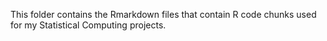 This folder contains the Rmarkdown files that contain R code chunks used for my Statistical Computing projects.
